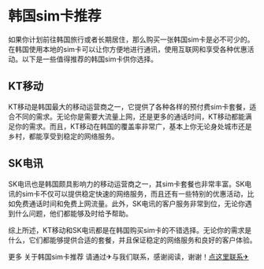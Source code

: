 # 韩国sim卡推荐

如果你计划前往韩国旅行或者长期居住，那么购买一张韩国sim卡是必不可少的。在韩国使用本地的sim卡可以让你方便地进行通讯，使用互联网和享受各种优惠活动。以下是一些值得推荐的韩国sim卡供你选择。

## KT移动

KT移动是韩国最大的移动运营商之一，它提供了各种各样的预付费sim卡套餐，适合不同的需求。无论你是需要大流量上网，还是更多的通话时间，KT移动都能满足你的需求。而且，KT移动在韩国的覆盖率非常广，基本上你无论身处城市还是乡村，都能享受到稳定的网络服务。

## SK电讯

SK电讯也是韩国颇具影响力的移动运营商之一，其sim卡套餐也非常丰富。SK电讯的sim卡不仅可以提供稳定快速的网络服务，而且还有一些特别的优惠活动，比如免费通话时间和免费上网流量。此外，SK电讯的客户服务非常到位，无论你遇到什么问题，他们都能够及时给予帮助。

综上所述，KT移动和SK电讯都是在韩国购买sim卡的不错选择。无论你的需求是什么，它们都能够提供合适的套餐，并且保证稳定的网络服务和良好的客户体验。

更多 关于韩国sim卡推荐 请通过✈与我们联系，感谢阅读，谢谢！[点这里联系✈](https://add.k02.cc)